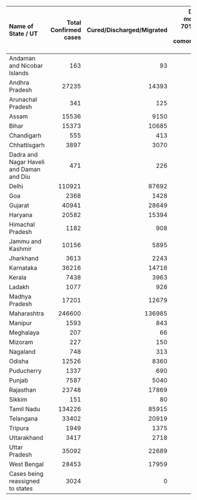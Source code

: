 | Name of State / UT                       |   Total Confirmed cases |   Cured/Discharged/Migrated |   Deaths ( more than 70% cases due to comorbidities ) |
|:-----------------------------------------|------------------------:|----------------------------:|------------------------------------------------------:|
| Andaman and Nicobar Islands              |                     163 |                          93 |                                                     0 |
| Andhra Pradesh                           |                   27235 |                       14393 |                                                   309 |
| Arunachal Pradesh                        |                     341 |                         125 |                                                     2 |
| Assam                                    |                   15536 |                        9150 |                                                    35 |
| Bihar                                    |                   15373 |                       10685 |                                                   131 |
| Chandigarh                               |                     555 |                         413 |                                                     7 |
| Chhattisgarh                             |                    3897 |                        3070 |                                                    17 |
| Dadra and Nagar Haveli and Daman and Diu |                     471 |                         226 |                                                     0 |
| Delhi                                    |                  110921 |                       87692 |                                                  3334 |
| Goa                                      |                    2368 |                        1428 |                                                    12 |
| Gujarat                                  |                   40941 |                       28649 |                                                  2032 |
| Haryana                                  |                   20582 |                       15394 |                                                   297 |
| Himachal Pradesh                         |                    1182 |                         908 |                                                    11 |
| Jammu and Kashmir                        |                   10156 |                        5895 |                                                   169 |
| Jharkhand                                |                    3613 |                        2243 |                                                    23 |
| Karnataka                                |                   36216 |                       14716 |                                                   613 |
| Kerala                                   |                    7438 |                        3963 |                                                    29 |
| Ladakh                                   |                    1077 |                         928 |                                                     1 |
| Madhya Pradesh                           |                   17201 |                       12679 |                                                   644 |
| Maharashtra                              |                  246600 |                      136985 |                                                 10116 |
| Manipur                                  |                    1593 |                         843 |                                                     0 |
| Meghalaya                                |                     207 |                          66 |                                                     2 |
| Mizoram                                  |                     227 |                         150 |                                                     0 |
| Nagaland                                 |                     748 |                         313 |                                                     0 |
| Odisha                                   |                   12526 |                        8360 |                                                    61 |
| Puducherry                               |                    1337 |                         690 |                                                    18 |
| Punjab                                   |                    7587 |                        5040 |                                                   195 |
| Rajasthan                                |                   23748 |                       17869 |                                                   503 |
| Sikkim                                   |                     151 |                          80 |                                                     0 |
| Tamil Nadu                               |                  134226 |                       85915 |                                                  1898 |
| Telangana                                |                   33402 |                       20919 |                                                   348 |
| Tripura                                  |                    1949 |                        1375 |                                                     2 |
| Uttarakhand                              |                    3417 |                        2718 |                                                    46 |
| Uttar Pradesh                            |                   35092 |                       22689 |                                                   913 |
| West Bengal                              |                   28453 |                       17959 |                                                   906 |
| Cases being reassigned to states         |                    3024 |                           0 |                                                     0 |
